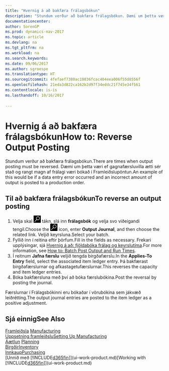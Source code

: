 ```yaml
---
title: "Hvernig á að bakfæra frálagsbókun"
description: "Stundum verður að bakfæra frálagsbókun. Dæmi um þetta væri ef gagnafærsluvilla ætti sér stað og rangt magn af frálagi væri bókað í Framleiðslupöntun."
documentationcenter: 
author: SorenGP
ms.prod: dynamics-nav-2017
ms.topic: article
ms.devlang: na
ms.tgt_pltfrm: na
ms.workload: na
ms.search.keywords: 
ms.date: 09/06/2017
ms.author: sgroespe
ms.translationtype: HT
ms.sourcegitcommit: 4fefaef7380ac10836fcac404eea006f55d8556f
ms.openlocfilehash: 21eda3d822ca162b2d97f34eddc21f745e34f561
ms.contentlocale: is-is
ms.lasthandoff: 10/16/2017

---
```

# <a name="how-to-reverse-output-posting"></a><span data-ttu-id="130dc-104">Hvernig á að bakfæra frálagsbókun</span><span class="sxs-lookup"><span data-stu-id="130dc-104">How to: Reverse Output Posting</span></span>
<span data-ttu-id="130dc-105">Stundum verður að bakfæra frálagsbókun.</span><span class="sxs-lookup"><span data-stu-id="130dc-105">There are times when output posting must be reversed.</span></span> <span data-ttu-id="130dc-106">Dæmi um þetta væri ef gagnafærsluvilla ætti sér stað og rangt magn af frálagi væri bókað í Framleiðslupöntun.</span><span class="sxs-lookup"><span data-stu-id="130dc-106">An example of this would be if a data entry error occurred and an incorrect amount of output is posted to a production order.</span></span>  

## <a name="to-reverse-an-output-posting"></a><span data-ttu-id="130dc-107">Til að bakfæra frálagsbókun</span><span class="sxs-lookup"><span data-stu-id="130dc-107">To reverse an output posting</span></span>  
1.  <span data-ttu-id="130dc-108">Velja skal ![Leit að síðu eða skýrslu](media/ui-search/search_small.png "Leit að síðu eða skýrslu táknið") tákn, slá inn **frálagsbók** og velja svo viðeigandi tengil.</span><span class="sxs-lookup"><span data-stu-id="130dc-108">Choose the ![Search for Page or Report](media/ui-search/search_small.png "Search for Page or Report icon") icon, enter **Output Journal**, and then choose the related link.</span></span> <span data-ttu-id="130dc-109">Veljið keyrsluna.</span><span class="sxs-lookup"><span data-stu-id="130dc-109">Select your batch.</span></span>  
2. <span data-ttu-id="130dc-110">Fyllið inn í reitina eftir þörfum.</span><span class="sxs-lookup"><span data-stu-id="130dc-110">Fill in the fields as necessary.</span></span> <span data-ttu-id="130dc-111">Frekari upplýsingar, sjá [Hvernig á að: fjöldabóka frálag og keyrslutíma](production-how-to-post-output-quantity.md).</span><span class="sxs-lookup"><span data-stu-id="130dc-111">For more information, see [How to: Batch Post Output and Run Times](production-how-to-post-output-quantity.md).</span></span>
3.  <span data-ttu-id="130dc-112">Í reitnum **Jafna færslu** veljið tengda birgðafærslu.</span><span class="sxs-lookup"><span data-stu-id="130dc-112">In the **Applies-To Entry** field, select the associated item ledger entry.</span></span> <span data-ttu-id="130dc-113">Þá bakfærast birgðafærslurnar og afkastagetufærslurnar.</span><span class="sxs-lookup"><span data-stu-id="130dc-113">This reverses the capacity and item ledger entries.</span></span>  
4. <span data-ttu-id="130dc-114">Bóka bakfærsluna með því að bóka færslubókina.</span><span class="sxs-lookup"><span data-stu-id="130dc-114">Post the reversal by posting the journal.</span></span>  

<span data-ttu-id="130dc-115">Færslurnar í Frálagsbókinni eru bókaðar í vörubókina sem jákvæð leiðrétting.</span><span class="sxs-lookup"><span data-stu-id="130dc-115">The output journal entries are posted to the item ledger as a positive adjustment.</span></span>  

## <a name="see-also"></a><span data-ttu-id="130dc-116">Sjá einnig</span><span class="sxs-lookup"><span data-stu-id="130dc-116">See Also</span></span>  
 <span data-ttu-id="130dc-117">[Framleiðsla](production-manage-manufacturing.md)  </span><span class="sxs-lookup"><span data-stu-id="130dc-117">[Manufacturing](production-manage-manufacturing.md)  </span></span>  
 [<span data-ttu-id="130dc-118">Uppsetning framleiðslu</span><span class="sxs-lookup"><span data-stu-id="130dc-118">Setting Up Manufacturing</span></span>](production-configure-production-processes.md)  
 <span data-ttu-id="130dc-119">[Áætlun](production-planning.md)    </span><span class="sxs-lookup"><span data-stu-id="130dc-119">[Planning](production-planning.md)    </span></span>  
 [<span data-ttu-id="130dc-120">Birgðir</span><span class="sxs-lookup"><span data-stu-id="130dc-120">Inventory</span></span>](inventory-manage-inventory.md)  
 [<span data-ttu-id="130dc-121">Innkaup</span><span class="sxs-lookup"><span data-stu-id="130dc-121">Purchasing</span></span>](purchasing-manage-purchasing.md)  
 <span data-ttu-id="130dc-122">[Unnið með [!INCLUDE[d365fin](includes/d365fin_md.md)]](ui-work-product.md)</span><span class="sxs-lookup"><span data-stu-id="130dc-122">[Working with [!INCLUDE[d365fin](includes/d365fin_md.md)]](ui-work-product.md)</span></span>  

